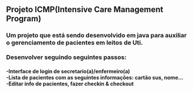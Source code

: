 <h2>Projeto ICMP(Intensive Care Management Program)</h2>
<h3>Um projeto que está sendo desenvolvido em java para auxiliar o gerenciamento de pacientes em leitos de Uti.<br><br>
Desenvolver seguindo seguintes passos:</h3>
<h4>
-Interface de login de secretario(a)/enfermeiro(a)<br>
-Lista de pacientes com as seguintes informações: cartão sus, nome...<br>
-Editar info de pacientes, fazer checkin & checkout<br>
</h4>
